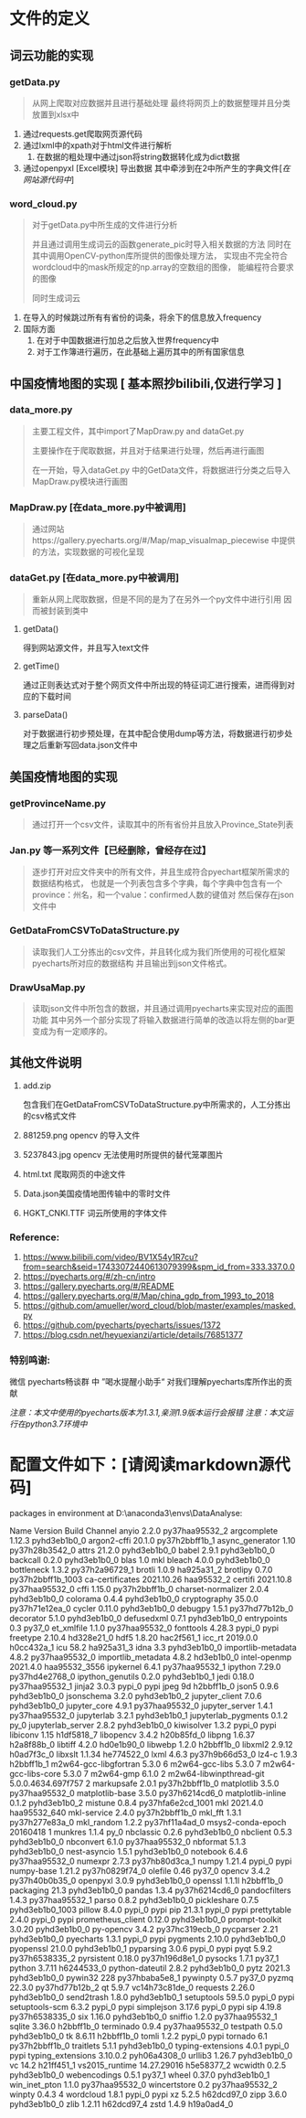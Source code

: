 # 文件的定义

## 词云功能的实现
### getData.py
> 从网上爬取对应数据并且进行基础处理
> 最终将网页上的数据整理并且分类放置到xlsx中
1. 通过requests.get爬取网页源代码
2. 通过lxml中的xpath对于html文件进行解析
   1. 在数据的粗处理中通过json将string数据转化成为dict数据
3. 通过openpyxl [Excel模块] 导出数据
    其中牵涉到在2中所产生的字典文件[*在网站源代码中*]
### word_cloud.py
> 对于getData.py中所生成的文件进行分析
> 
> 并且通过调用生成词云的函数generate_pic时导入相关数据的方法
> 同时在其中调用OpenCV-python库所提供的图像处理方法，
> 实现由不完全符合wordcloud中的mask所规定的np.array的空数组的图像，
> 能编程符合要求的图像
> 
> 同时生成词云

1. 在导入的时候跳过所有有省份的词条，将余下的信息放入frequency
2. 国际方面
   1. 在对于中国数据进行加总之后放入世界frequency中
   2. 对于工作簿进行遍历，在此基础上遍历其中的所有国家信息

## 中国疫情地图的实现 [ 基本照抄bilibili,仅进行学习 ]

### data_more.py
> 主要工程文件，其中import了MapDraw.py and dataGet.py
>
> 主要操作在于爬取数据，并且对于结果进行处理，然后再进行画图
> 
> 在一开始，导入dataGet.py 中的GetData文件，将数据进行分类之后导入MapDraw.py模块进行画图

### MapDraw.py [在data_more.py中被调用]
> 通过网站https://gallery.pyecharts.org/#/Map/map_visualmap_piecewise
> 中提供的方法，实现数据的可视化呈现


### dataGet.py [在data_more.py中被调用]
> 重新从网上爬取数据，但是不同的是为了在另外一个py文件中进行引用
> 因而被封装到类中
1. getData()

   得到网站源文件，并且写入text文件

2. getTime()
    
    通过正则表达式对于整个网页文件中所出现的特征词汇进行搜索，进而得到对应的下载时间
3. parseData()

    对于数据进行初步预处理，在其中配合使用dump等方法，将数据进行初步处理之后重新写回data.json文件中

## 美国疫情地图的实现

### getProvinceName.py
> 通过打开一个csv文件，读取其中的所有省份并且放入Province_State列表

### Jan.py 等一系列文件【已经删除，曾经存在过】
> 逐步打开对应文件夹中的所有文件，并且生成符合pyechart框架所需求的数据结构格式，
> 也就是一个列表包含多个字典，每个字典中包含有一个province：州名，和一个value：confirmed人数的键值对
> 然后保存在json文件中

### GetDataFromCSVToDataStructure.py
> 读取我们人工分拣出的csv文件，并且转化成为我们所使用的可视化框架pyecharts所对应的数据结构
> 并且输出到json文件格式。

### DrawUsaMap.py
> 读取json文件中所包含的数据，并且通过调用pyecharts来实现对应的画图功能
> 其中另外一个部分实现了将输入数据进行简单的改造以将左侧的bar更变成为有一定顺序的。
> 
> 

## 其他文件说明
1. add.zip
   
   包含我们在GetDataFromCSVToDataStructure.py中所需求的，人工分拣出的csv格式文件
2. 881259.png
   opencv 的导入文件
3. 5237843.jpg
   opencv 无法使用时所提供的替代笼罩图片
4. html.txt 爬取网页的中途文件
5. Data.json美国疫情地图传输中的零时文件
6. HGKT_CNKI.TTF 词云所使用的字体文件

### **Reference:**
1. https://www.bilibili.com/video/BV1X54y1R7cu?from=search&seid=17433072440613079399&spm_id_from=333.337.0.0
2. https://pyecharts.org/#/zh-cn/intro
3. https://gallery.pyecharts.org/#/README
4. https://gallery.pyecharts.org/#/Map/china_gdp_from_1993_to_2018
5. https://github.com/amueller/word_cloud/blob/master/examples/masked.py
6. https://github.com/pyecharts/pyecharts/issues/1372
7. https://blog.csdn.net/heyuexianzi/article/details/76851377

### 特别鸣谢:
   微信 pyecharts畅谈群 中 ”喝水提醒小助手“ 对我们理解pyecharts库所作出的贡献
   
*注意：本文中使用的pyecharts版本为1.3.1,亲测1.9版本运行会报错*
*注意：本文运行在python3.7环境中*

# **配置文件如下：[请阅读markdown源代码]**
packages in environment at D:\anaconda3\envs\DataAnalyse:

Name                      Version                   Build  Channel
anyio                     2.2.0            py37haa95532_2
argcomplete               1.12.3             pyhd3eb1b0_0
argon2-cffi               20.1.0           py37h2bbff1b_1
async_generator           1.10             py37h28b3542_0
attrs                     21.2.0             pyhd3eb1b0_0
babel                     2.9.1              pyhd3eb1b0_0
backcall                  0.2.0              pyhd3eb1b0_0
blas                      1.0                         mkl
bleach                    4.0.0              pyhd3eb1b0_0
bottleneck                1.3.2            py37h2a96729_1
brotli                    1.0.9                ha925a31_2
brotlipy                  0.7.0           py37h2bbff1b_1003
ca-certificates           2021.10.26           haa95532_2
certifi                   2021.10.8        py37haa95532_0
cffi                      1.15.0           py37h2bbff1b_0
charset-normalizer        2.0.4              pyhd3eb1b0_0
colorama                  0.4.4              pyhd3eb1b0_0
cryptography              35.0.0           py37h71e12ea_0
cycler                    0.11.0             pyhd3eb1b0_0
debugpy                   1.5.1            py37hd77b12b_0
decorator                 5.1.0              pyhd3eb1b0_0
defusedxml                0.7.1              pyhd3eb1b0_0
entrypoints               0.3                      py37_0
et_xmlfile                1.1.0            py37haa95532_0
fonttools                 4.28.3                   pypi_0    pypi
freetype                  2.10.4               hd328e21_0
hdf5                      1.8.20               hac2f561_1
icc_rt                    2019.0.0             h0cc432a_1
icu                       58.2                 ha925a31_3
idna                      3.3                pyhd3eb1b0_0
importlib-metadata        4.8.2            py37haa95532_0
importlib_metadata        4.8.2                hd3eb1b0_0
intel-openmp              2021.4.0          haa95532_3556
ipykernel                 6.4.1            py37haa95532_1
ipython                   7.29.0           py37hd4e2768_0
ipython_genutils          0.2.0              pyhd3eb1b0_1
jedi                      0.18.0           py37haa95532_1
jinja2                    3.0.3                    pypi_0    pypi
jpeg                      9d                   h2bbff1b_0
json5                     0.9.6              pyhd3eb1b0_0
jsonschema                3.2.0              pyhd3eb1b0_2
jupyter_client            7.0.6              pyhd3eb1b0_0
jupyter_core              4.9.1            py37haa95532_0
jupyter_server            1.4.1            py37haa95532_0
jupyterlab                3.2.1              pyhd3eb1b0_1
jupyterlab_pygments       0.1.2                      py_0
jupyterlab_server         2.8.2              pyhd3eb1b0_0
kiwisolver                1.3.2                    pypi_0    pypi
libiconv                  1.15                 h1df5818_7
libopencv                 3.4.2                h20b85fd_0
libpng                    1.6.37               h2a8f88b_0
libtiff                   4.2.0                hd0e1b90_0
libwebp                   1.2.0                h2bbff1b_0
libxml2                   2.9.12               h0ad7f3c_0
libxslt                   1.1.34               he774522_0
lxml                      4.6.3            py37h9b66d53_0
lz4-c                     1.9.3                h2bbff1b_1
m2w64-gcc-libgfortran     5.3.0                         6
m2w64-gcc-libs            5.3.0                         7
m2w64-gcc-libs-core       5.3.0                         7
m2w64-gmp                 6.1.0                         2
m2w64-libwinpthread-git   5.0.0.4634.697f757               2
markupsafe                2.0.1            py37h2bbff1b_0
matplotlib                3.5.0            py37haa95532_0
matplotlib-base           3.5.0            py37h6214cd6_0
matplotlib-inline         0.1.2              pyhd3eb1b0_2
mistune                   0.8.4           py37hfa6e2cd_1001
mkl                       2021.4.0           haa95532_640
mkl-service               2.4.0            py37h2bbff1b_0
mkl_fft                   1.3.1            py37h277e83a_0
mkl_random                1.2.2            py37hf11a4ad_0
msys2-conda-epoch         20160418                      1
munkres                   1.1.4                      py_0
nbclassic                 0.2.6              pyhd3eb1b0_0
nbclient                  0.5.3              pyhd3eb1b0_0
nbconvert                 6.1.0            py37haa95532_0
nbformat                  5.1.3              pyhd3eb1b0_0
nest-asyncio              1.5.1              pyhd3eb1b0_0
notebook                  6.4.6            py37haa95532_0
numexpr                   2.7.3            py37hb80d3ca_1
numpy                     1.21.4                   pypi_0    pypi
numpy-base                1.21.2           py37h0829f74_0
olefile                   0.46                     py37_0
opencv                    3.4.2            py37h40b0b35_0
openpyxl                  3.0.9              pyhd3eb1b0_0
openssl                   1.1.1l               h2bbff1b_0
packaging                 21.3               pyhd3eb1b0_0
pandas                    1.3.4            py37h6214cd6_0
pandocfilters             1.4.3            py37haa95532_1
parso                     0.8.2              pyhd3eb1b0_0
pickleshare               0.7.5           pyhd3eb1b0_1003
pillow                    8.4.0                    pypi_0    pypi
pip                       21.3.1                   pypi_0    pypi
prettytable               2.4.0                    pypi_0    pypi
prometheus_client         0.12.0             pyhd3eb1b0_0
prompt-toolkit            3.0.20             pyhd3eb1b0_0
py-opencv                 3.4.2            py37hc319ecb_0
pycparser                 2.21               pyhd3eb1b0_0
pyecharts                 1.3.1                    pypi_0    pypi
pygments                  2.10.0             pyhd3eb1b0_0
pyopenssl                 21.0.0             pyhd3eb1b0_1
pyparsing                 3.0.6                    pypi_0    pypi
pyqt                      5.9.2            py37h6538335_2
pyrsistent                0.18.0           py37h196d8e1_0
pysocks                   1.7.1                    py37_1
python                    3.7.11               h6244533_0
python-dateutil           2.8.2              pyhd3eb1b0_0
pytz                      2021.3             pyhd3eb1b0_0
pywin32                   228              py37hbaba5e8_1
pywinpty                  0.5.7                    py37_0
pyzmq                     22.3.0           py37hd77b12b_2
qt                        5.9.7            vc14h73c81de_0
requests                  2.26.0             pyhd3eb1b0_0
send2trash                1.8.0              pyhd3eb1b0_1
setuptools                59.5.0                   pypi_0    pypi
setuptools-scm            6.3.2                    pypi_0    pypi
simplejson                3.17.6                   pypi_0    pypi
sip                       4.19.8           py37h6538335_0
six                       1.16.0             pyhd3eb1b0_0
sniffio                   1.2.0            py37haa95532_1
sqlite                    3.36.0               h2bbff1b_0
terminado                 0.9.4            py37haa95532_0
testpath                  0.5.0              pyhd3eb1b0_0
tk                        8.6.11               h2bbff1b_0
tomli                     1.2.2                    pypi_0    pypi
tornado                   6.1              py37h2bbff1b_0
traitlets                 5.1.1              pyhd3eb1b0_0
typing-extensions         4.0.1                    pypi_0    pypi
typing_extensions         3.10.0.2           pyh06a4308_0
urllib3                   1.26.7             pyhd3eb1b0_0
vc                        14.2                 h21ff451_1
vs2015_runtime            14.27.29016          h5e58377_2
wcwidth                   0.2.5              pyhd3eb1b0_0
webencodings              0.5.1                    py37_1
wheel                     0.37.0             pyhd3eb1b0_1
win_inet_pton             1.1.0            py37haa95532_0
wincertstore              0.2              py37haa95532_2
winpty                    0.4.3                         4
wordcloud                 1.8.1                    pypi_0    pypi
xz                        5.2.5                h62dcd97_0
zipp                      3.6.0              pyhd3eb1b0_0
zlib                      1.2.11               h62dcd97_4
zstd                      1.4.9                h19a0ad4_0
